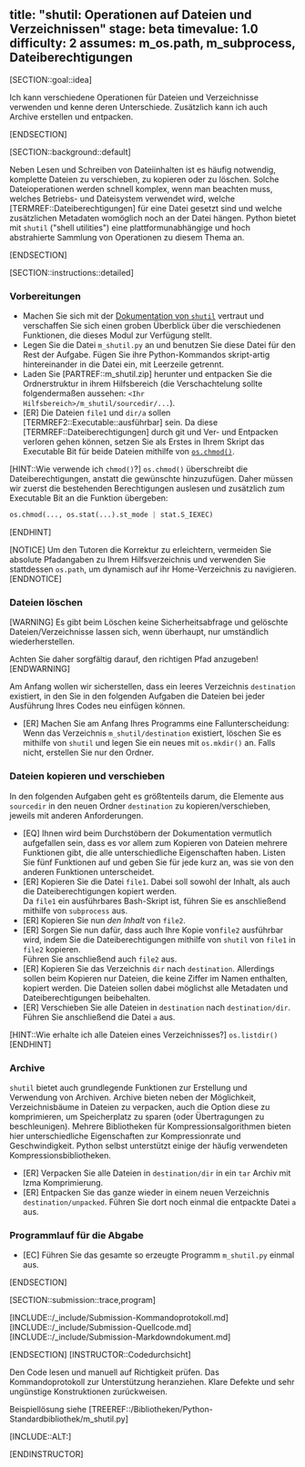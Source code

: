title: "shutil: Operationen auf Dateien und Verzeichnissen"
stage: beta
timevalue: 1.0
difficulty: 2
assumes: m_os.path, m_subprocess, Dateiberechtigungen
---

<!-- TODO_3: assumes: m_os hinzufügen für os.chmod(), falls eine solche Aufgabe erstellt wird -->

[SECTION::goal::idea]

Ich kann verschiedene Operationen für Dateien und Verzeichnisse verwenden und kenne deren 
Unterschiede. Zusätzlich kann ich auch Archive erstellen und entpacken.

[ENDSECTION]

[SECTION::background::default]

Neben Lesen und Schreiben von Dateiinhalten ist es häufig notwendig, komplette Dateien zu 
verschieben, zu kopieren oder zu löschen.
Solche Dateioperationen werden schnell komplex, wenn man beachten muss, welches Betriebs- 
und Dateisystem verwendet wird, welche [TERMREF::Dateiberechtigungen] für eine Datei gesetzt sind 
und welche zusätzlichen Metadaten womöglich noch an der Datei hängen. 
Python bietet mit `shutil` ("shell utilities") eine plattformunabhängige und hoch abstrahierte Sammlung
von Operationen zu diesem Thema an.

[ENDSECTION]

[SECTION::instructions::detailed]

### Vorbereitungen

- Machen Sie sich mit der
  [Dokumentation von `shutil`](https://docs.python.org/3/library/shutil.html) vertraut und
  verschaffen Sie sich einen groben Überblick über die verschiedenen Funktionen, die dieses Modul 
  zur Verfügung stellt.
- Legen Sie die Datei `m_shutil.py` an und benutzen Sie diese Datei für den Rest der 
  Aufgabe. 
  Fügen Sie ihre Python-Kommandos skript-artig hintereinander in die Datei ein, mit Leerzeile 
  getrennt.
- Laden Sie [PARTREF::m_shutil.zip] herunter und entpacken Sie die Ordnerstruktur in ihrem 
  Hilfsbereich (die Verschachtelung sollte folgendermaßen aussehen: 
  `<Ihr Hilfsbereich>/m_shutil/sourcedir/...`).
- [ER] Die Dateien `file1` und `dir/a` sollen [TERMREF2::Executable::ausführbar] sein. Da diese 
  [TERMREF::Dateiberechtigungen] durch git und Ver- und Entpacken verloren gehen können, setzen Sie 
  als Erstes in Ihrem Skript das Executable Bit für beide Dateien mithilfe von 
  [`os.chmod()`](https://docs.python.org/3/library/os.html#os.chmod).

[HINT::Wie verwende ich `chmod()`?]
`os.chmod()` überschreibt die Dateiberechtigungen, anstatt die gewünschte hinzuzufügen. 
Daher müssen wir zuerst die bestehenden Berechtigungen auslesen und zusätzlich zum Executable 
Bit an die Funktion übergeben:  
```python
os.chmod(..., os.stat(...).st_mode | stat.S_IEXEC)
```
[ENDHINT]

[NOTICE]
Um den Tutoren die Korrektur zu erleichtern, vermeiden Sie absolute Pfadangaben zu Ihrem 
Hilfsverzeichnis und verwenden Sie stattdessen `os.path`, um dynamisch auf ihr Home-Verzeichnis 
zu navigieren.
[ENDNOTICE]

### Dateien löschen

[WARNING]
Es gibt beim Löschen keine Sicherheitsabfrage und gelöschte Dateien/Verzeichnisse lassen sich, 
wenn überhaupt, nur umständlich wiederherstellen.

Achten Sie daher sorgfältig darauf, den richtigen Pfad anzugeben!
[ENDWARNING]

Am Anfang wollen wir sicherstellen, dass ein leeres Verzeichnis `destination` existiert, in den Sie 
in den folgenden Aufgaben die Dateien bei jeder Ausführung Ihres Codes neu einfügen können.

- [ER] Machen Sie am Anfang Ihres Programms eine Fallunterscheidung: Wenn das Verzeichnis
  `m_shutil/destination` existiert, löschen Sie es mithilfe von `shutil` und legen Sie ein 
  neues mit `os.mkdir()` an. Falls nicht, erstellen Sie nur den Ordner.

### Dateien kopieren und verschieben

In den folgenden Aufgaben geht es größtenteils darum, die Elemente aus `sourcedir` in den neuen 
Ordner `destination` zu kopieren/verschieben, jeweils mit anderen Anforderungen.

- [EQ] Ihnen wird beim Durchstöbern der Dokumentation vermutlich aufgefallen sein, dass es vor allem 
  zum Kopieren von Dateien mehrere Funktionen gibt, die alle unterschiedliche Eigenschaften haben. 
  Listen Sie fünf Funktionen auf und geben Sie für jede kurz an, was sie von den anderen 
  Funktionen unterscheidet.
- [ER] Kopieren Sie die Datei `file1`. Dabei soll sowohl der Inhalt, als auch die 
  Dateiberechtigungen kopiert werden.  
  Da `file1` ein ausführbares Bash-Skript ist, führen Sie es anschließend mithilfe von 
  `subprocess` aus.
- [ER] Kopieren Sie nun *den Inhalt* von `file2`.
- [ER] Sorgen Sie nun dafür, dass auch Ihre Kopie von`file2` ausführbar wird, indem Sie die 
  Dateiberechtigungen mithilfe von `shutil` von `file1` in `file2` kopieren.  
  Führen Sie anschließend auch `file2` aus.
- [ER] Kopieren Sie das Verzeichnis `dir` nach `destination`. Allerdings sollen beim Kopieren 
  nur Dateien, die keine Ziffer im Namen enthalten, kopiert werden. Die Dateien sollen dabei 
  möglichst alle Metadaten und Dateiberechtigungen beibehalten.
- [ER] Verschieben Sie alle Dateien in `destination` nach `destination/dir`. Führen Sie 
  anschließend die Datei `a` aus.

[HINT::Wie erhalte ich alle Dateien eines Verzeichnisses?]
`os.listdir()`
[ENDHINT]

### Archive

`shutil` bietet auch grundlegende Funktionen zur Erstellung und Verwendung von Archiven. 
Archive bieten neben der Möglichkeit, Verzeichnisbäume in Dateien zu verpacken, auch die Option 
diese zu komprimieren, um Speicherplatz zu sparen (oder Übertragungen zu beschleunigen). 
Mehrere Bibliotheken für Kompressionsalgorithmen bieten hier unterschiedliche Eigenschaften zur 
Kompressionrate und Geschwindigkeit. 
Python selbst unterstützt einige der häufig verwendeten Kompressionsbibliotheken.

- [ER] Verpacken Sie alle Dateien in `destination/dir` in ein `tar` Archiv mit lzma Komprimierung.
- [ER] Entpacken Sie das ganze wieder in einem neuen Verzeichnis `destination/unpacked`.
       Führen Sie dort noch einmal die entpackte Datei `a` aus.

### Programmlauf für die Abgabe

- [EC] Führen Sie das gesamte so erzeugte Programm `m_shutil.py` einmal aus.

[ENDSECTION]

[SECTION::submission::trace,program]

[INCLUDE::/_include/Submission-Kommandoprotokoll.md]
[INCLUDE::/_include/Submission-Quellcode.md]
[INCLUDE::/_include/Submission-Markdowndokument.md]

[ENDSECTION]
[INSTRUCTOR::Codedurchsicht]

Den Code lesen und manuell auf Richtigkeit prüfen.
Das Kommandoprotokoll zur Unterstützung heranziehen.
Klare Defekte und sehr ungünstige Konstruktionen zurückweisen.

Beispiellösung siehe [TREEREF::/Bibliotheken/Python-Standardbibliothek/m_shutil.py]

[INCLUDE::ALT:]

[ENDINSTRUCTOR]
